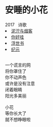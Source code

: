 # 安睡的小花

<nav class="navbar">
  <div class="navbar__inner">
    <div class="navbar__items">
      <span class="badge badge--info">2017</span>&nbsp;&nbsp;
      <span class="badge badge--primary">诗歌</span>
    </div>
    <div class="navbar__items navbar__items--right">
      <li class="pills__item"><a href="/docs/Collection/stuck_in_cloud">泥泞与烟客</a></li>
      <li class="pills__item"><a href="/docs/Collection/how_you_doing">你好哇</a></li>
      <li class="pills__item pills__item--active"><a href="/docs/Collection/ukiyoe">浮世书</a></li>
      <li class="pills__item"><a href="/docs/Collection/anno">纪元</a></li>
    </div>
  </div>
</nav><br />

<div class="card-demo">
  <div class="card">
    <div class="card__body">
      <p>
        一个谎言的网<br />将你罩住了<br />你不动声色<br />或许是没有注意<br />闭着眼睛<br />阳光多美丽<br /><br />小花<br />等你长大了<br />就不想睁眼啦
      </p>
    </div>
  </div>
</div><br />